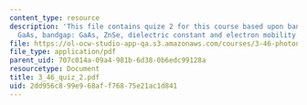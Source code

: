 ```yaml
---
content_type: resource
description: 'This file contains quize 2 for this course based upon bandgap: AlP and
  GaAs, bandgap: GaAs, ZnSe, dielectric constant and electron mobility.'
file: https://ol-ocw-studio-app-qa.s3.amazonaws.com/courses/3-46-photonic-materials-and-devices-spring-2006/2dd956c899e968aff76875e21ac1d841_3_46_quiz_2.pdf
file_type: application/pdf
parent_uid: 707c014a-09a4-981b-6d38-0b6edc99128a
resourcetype: Document
title: 3_46_quiz_2.pdf
uid: 2dd956c8-99e9-68af-f768-75e21ac1d841
---
```

